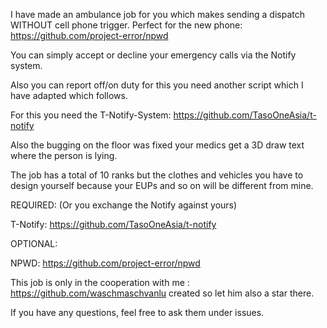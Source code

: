 I have made an ambulance job for you which makes sending a dispatch WITHOUT cell phone trigger. Perfect for the new phone: https://github.com/project-error/npwd

 You can simply accept or decline your emergency calls via the Notify system. 

Also you can report off/on duty for this you need another script which I have adapted which follows.

For this you need the T-Notify-System: https://github.com/TasoOneAsia/t-notify

Also the bugging on the floor was fixed your medics get a 3D draw text where the person is lying. 

The job has a total of 10 ranks but the clothes and vehicles you have to design yourself because your EUPs and so on will be different from mine.


REQUIRED: (Or you exchange the Notify against yours)

T-Notify: https://github.com/TasoOneAsia/t-notify

OPTIONAL:

NPWD: https://github.com/project-error/npwd



This job is only in the cooperation with me : https://github.com/waschmaschvanlu created so let him also a star there.

If you have any questions, feel free to ask them under issues.
